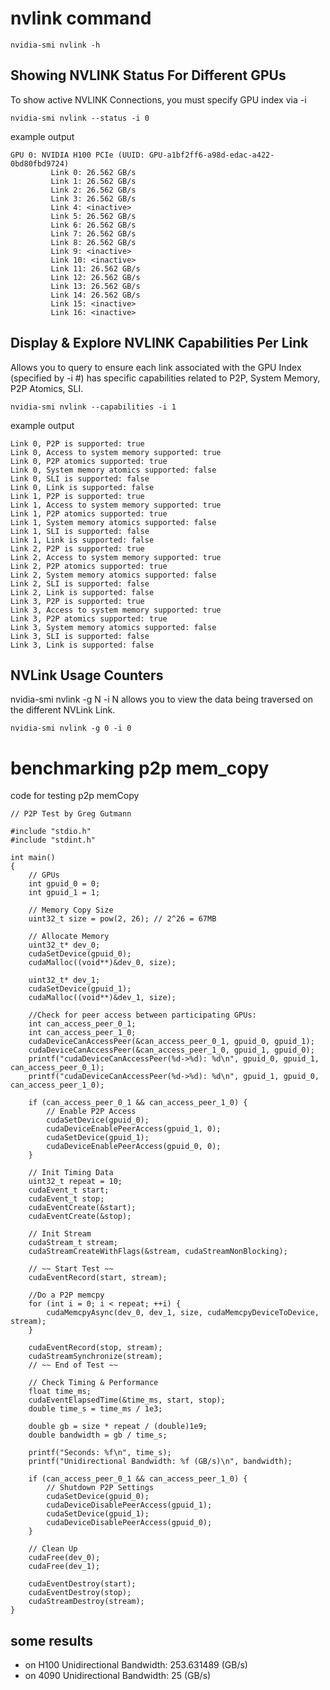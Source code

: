 
# nvlink command
```
nvidia-smi nvlink -h
```
## Showing NVLINK Status For Different GPUs
To show active NVLINK Connections, you must specify GPU index via -i
```
nvidia-smi nvlink --status -i 0
```
example output
```
GPU 0: NVIDIA H100 PCIe (UUID: GPU-a1bf2ff6-a98d-edac-a422-0bd80fbd9724)
         Link 0: 26.562 GB/s
         Link 1: 26.562 GB/s
         Link 2: 26.562 GB/s
         Link 3: 26.562 GB/s
         Link 4: <inactive>
         Link 5: 26.562 GB/s
         Link 6: 26.562 GB/s
         Link 7: 26.562 GB/s
         Link 8: 26.562 GB/s
         Link 9: <inactive>
         Link 10: <inactive>
         Link 11: 26.562 GB/s
         Link 12: 26.562 GB/s
         Link 13: 26.562 GB/s
         Link 14: 26.562 GB/s
         Link 15: <inactive>
         Link 16: <inactive>
```
## Display & Explore NVLINK Capabilities Per Link
Allows you to query to ensure each link associated with the GPU Index (specified by -i #) has specific capabilities related to P2P, System Memory, P2P Atomics, SLI.
```
nvidia-smi nvlink --capabilities -i 1
```
example output
```
Link 0, P2P is supported: true
Link 0, Access to system memory supported: true
Link 0, P2P atomics supported: true
Link 0, System memory atomics supported: false
Link 0, SLI is supported: false
Link 0, Link is supported: false
Link 1, P2P is supported: true
Link 1, Access to system memory supported: true
Link 1, P2P atomics supported: true
Link 1, System memory atomics supported: false
Link 1, SLI is supported: false
Link 1, Link is supported: false
Link 2, P2P is supported: true
Link 2, Access to system memory supported: true
Link 2, P2P atomics supported: true
Link 2, System memory atomics supported: false
Link 2, SLI is supported: false
Link 2, Link is supported: false
Link 3, P2P is supported: true
Link 3, Access to system memory supported: true
Link 3, P2P atomics supported: true
Link 3, System memory atomics supported: false
Link 3, SLI is supported: false
Link 3, Link is supported: false
```

## NVLink Usage Counters
nvidia-smi nvlink -g N -i N allows you to view the data being traversed on the different NVLink Link.
```
nvidia-smi nvlink -g 0 -i 0
```


# benchmarking p2p mem_copy
code for testing p2p memCopy
```
// P2P Test by Greg Gutmann
 
#include "stdio.h"
#include "stdint.h"
 
int main()
{
    // GPUs
    int gpuid_0 = 0;
    int gpuid_1 = 1;
 
    // Memory Copy Size
    uint32_t size = pow(2, 26); // 2^26 = 67MB
 
    // Allocate Memory
    uint32_t* dev_0;
    cudaSetDevice(gpuid_0);
    cudaMalloc((void**)&dev_0, size);
 
    uint32_t* dev_1;
    cudaSetDevice(gpuid_1);
    cudaMalloc((void**)&dev_1, size);
 
    //Check for peer access between participating GPUs: 
    int can_access_peer_0_1;
    int can_access_peer_1_0;
    cudaDeviceCanAccessPeer(&can_access_peer_0_1, gpuid_0, gpuid_1);
    cudaDeviceCanAccessPeer(&can_access_peer_1_0, gpuid_1, gpuid_0);
    printf("cudaDeviceCanAccessPeer(%d->%d): %d\n", gpuid_0, gpuid_1, can_access_peer_0_1);
    printf("cudaDeviceCanAccessPeer(%d->%d): %d\n", gpuid_1, gpuid_0, can_access_peer_1_0);
 
    if (can_access_peer_0_1 && can_access_peer_1_0) {
        // Enable P2P Access
        cudaSetDevice(gpuid_0);
        cudaDeviceEnablePeerAccess(gpuid_1, 0);
        cudaSetDevice(gpuid_1);
        cudaDeviceEnablePeerAccess(gpuid_0, 0);
    }
 
    // Init Timing Data
    uint32_t repeat = 10;
    cudaEvent_t start;
    cudaEvent_t stop;
    cudaEventCreate(&start);
    cudaEventCreate(&stop);
 
    // Init Stream
    cudaStream_t stream;
    cudaStreamCreateWithFlags(&stream, cudaStreamNonBlocking);
 
    // ~~ Start Test ~~
    cudaEventRecord(start, stream);
 
    //Do a P2P memcpy
    for (int i = 0; i < repeat; ++i) {
        cudaMemcpyAsync(dev_0, dev_1, size, cudaMemcpyDeviceToDevice, stream);
    }
 
    cudaEventRecord(stop, stream);
    cudaStreamSynchronize(stream);
    // ~~ End of Test ~~
 
    // Check Timing & Performance
    float time_ms;
    cudaEventElapsedTime(&time_ms, start, stop);
    double time_s = time_ms / 1e3;
 
    double gb = size * repeat / (double)1e9;
    double bandwidth = gb / time_s;
 
    printf("Seconds: %f\n", time_s);
    printf("Unidirectional Bandwidth: %f (GB/s)\n", bandwidth);
 
    if (can_access_peer_0_1 && can_access_peer_1_0) {
        // Shutdown P2P Settings
        cudaSetDevice(gpuid_0);
        cudaDeviceDisablePeerAccess(gpuid_1);
        cudaSetDevice(gpuid_1);
        cudaDeviceDisablePeerAccess(gpuid_0);
    }
 
    // Clean Up
    cudaFree(dev_0);
    cudaFree(dev_1);
 
    cudaEventDestroy(start);
    cudaEventDestroy(stop);
    cudaStreamDestroy(stream);
}
```

## some results
- on H100
Unidirectional Bandwidth: 253.631489 (GB/s)
- on 4090
Unidirectional Bandwidth: 25 (GB/s)
